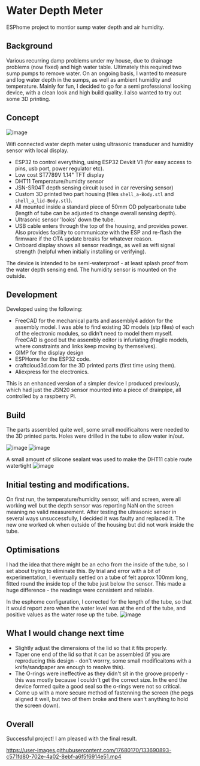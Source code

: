 # Water Depth Meter
ESPhome project to montior sump water depth and air humidity.

## Background
Various recurring damp problems under my house, due to drainage problems (now fixed) and high water table.  Ultimately this required two sump pumps to remove water.
On an ongoing basis, I wanted to measure and log water depth in the sumps, as well as ambient humidity and temperature.  Mainly for fun, I decided to go for a semi professional looking device, with a clean look and high build quality.  I also wanted to try out some 3D printing.

## Concept
![image](https://user-images.githubusercontent.com/17680170/133689217-e998cfe9-9e51-48ec-9eaf-b2c0c8456f52.png)

Wifi connected water depth meter using ultrasonic transducer and humidity sensor with local display.
 - ESP32 to control everything, using ESP32 Devkit V1 (for easy access to pins, usb port, power regulator etc).
 - Low cost ST7789V 1.14" TFT display
 - DHT11 Temperature/humidty sensor
 - JSN-SR04T depth sensing circuit (used in car reversing sensor)
 - Custom 3D printed two part housing (files `shell_a-Body.stl` and `shell_a_lid-Body.stl`).
 - All mounted inside a standard piece of 50mm OD polycarbonate tube (length of tube can be adjusted to change overall sensing depth).
 - Ultrasonic sensor 'looks' down the tube.
 - USB cable enters through the top of the housing, and provides power.  Also provides facility to communicate with the ESP and re-flash the firmware if the OTA update breaks for whatever reason.
 - Onboard display shows all sensor readings, as well as wifi signal strength (helpful when initially installing or verifying).

The device is intended to be semi-waterproof - at least splash proof from the water depth sensing end.  The humidity sensor is mounted on the outside.

## Development
Developed using the following:
 - FreeCAD for the mechanical parts and assembly4 addon for the assembly model.  I was able to find existing 3D models (stp files) of each of the electronic modules, so didn't need to model them myself.  FreeCAD is good but the assembly editor is infuriating (fragile models, where constraints and links keep moving by themselves).
 - GIMP for the display design
 - ESPHome for the ESP32 code.
 - craftcloud3d.com for the 3D printed parts (first time using them).
 - Aliexpress for the electronics.
 
This is an enhanced version of a simpler device I produced previously, which had just the JSN20 sensor mounted into a piece of drainpipe, all controlled by a raspberry Pi.

## Build
The parts assembled quite well, some small modificaitons were needed to the 3D printed parts.  Holes were drilled in the tube to allow water in/out.

![image](https://user-images.githubusercontent.com/17680170/133689550-6ed1274e-bd1f-48fc-83d4-1712ba2db530.png)
![image](https://user-images.githubusercontent.com/17680170/133689632-899e34ca-bf16-4ba9-b58a-0ccef6238a78.png)

A small amount of silicone sealant was used to make the DHT11 cable route watertight
![image](https://user-images.githubusercontent.com/17680170/133690171-add86631-1e3b-45a2-b2c8-7b06275f504d.png)


## Initial testing and modifications.
On first run, the temperature/humidity sensor, wifi and screen, were all working well but the depth sensor was reporting NaN on the screen meaning no valid measurement.  After testing the ultrasonic sensor in several ways unsuccessfully, I decided it was faulty and replaced it.  The new one worked ok when outside of the housing but did not work inside the tube.

## Optimisations
I had the idea that there might be an echo from the inside of the tube, so I set about trying to eliminate this.  By trial and error with a bit of experimentation, I eventually settled on a tube of felt approx 100mm long, fitted round the inside top of the tube just below the sensor.  This made a huge difference - the readings were consistent and reliable.

In the esphome configuration, I corrected for the length of the tube, so that it would report zero when the water level was at the end of the tube, and positive values as the water rose up the tube.
![image](https://user-images.githubusercontent.com/17680170/133690247-a0712b80-1677-4d61-aa93-31492c256fc4.png)

## What I would change next time
 - Slightly adjust the dimensions of the lid so that it fits properly.
 - Taper one end of the lid so that it can be assembled (if you are reproducing this design - don't worrry, some small modificaitons with a knife/sandpaper are enough to resolve this).
 - The O-rings were ineffective as they didn't sit in the groove properly - this was mostly because I couldn't get the correct size.  In the end the device formed quite a good seal so the o-rings were not so critical.
 - Come up with a more secure method of fastenning the screen (the pegs aligned it well, but two of them broke and there wan't anything to hold the screen down).

## Overall 

Successful project!  I am pleased with the final result.


https://user-images.githubusercontent.com/17680170/133690893-c571fd80-702e-4a02-8ebf-a6f5f6914e51.mp4

